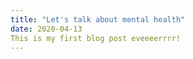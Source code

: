 ```yaml
---
title: "Let's talk about mental health"
date: 2020-04-13
This is my first blog post eveeeerrrr!
---
```


